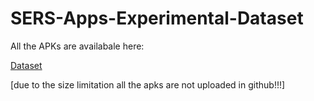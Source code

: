 # SERS-Apps-Experimental-Dataset

All the APKs are availabale here:

   [Dataset](https://drive.google.com/open?id=1TqvjllD_NumhEvhOaruBTUJFQM75gg5d)





[due to the size limitation all the apks are not uploaded in github!!!]
